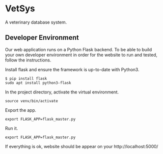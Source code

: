 # VetSys
A veterinary database system.

## Developer Environment

Our web application runs on a Python Flask backend. To be able to build your own developer environment in order for the website to run and tested, follow the instructions.

Install flask and ensure the framework is up-to-date with Python3.

```
$ pip install flask
sudo apt install python3-flask
```

In the project directory, activate the virtual environment.

```
source venv/bin/activate
```

Export the app.

```
export FLASK_APP=flask_master.py
```

Run it.

```
export FLASK_APP=flask_master.py
```

If everything is ok, website should be appear on your http://localhost:5000/
